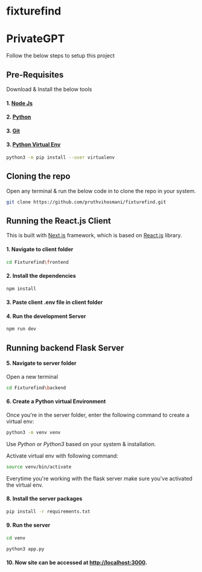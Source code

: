# fixturefind
# PrivateGPT

Follow the below steps to setup this project

## Pre-Requisites
Download & Install the below tools
#### 1. [Node Js](https://nodejs.org/en)
#### 2. [Python](https://www.python.org/downloads/)
#### 3. [Git](https://git-scm.com/downloads)
#### 3. [Python Virtual Env](https://pypi.org/project/virtualenv/)
```bash
python3 -m pip install --user virtualenv
```

## Cloning the repo
Open any terminal & run the below code in to clone the repo in your system.


```bash
git clone https://github.com/pruthvihosmani/fixturefind.git
```

## Running the React.js Client
This is built with [Next.js](https://nextjs.org/) framework, which is based on [React.js](https://https://react.dev/) library.

#### 1. Navigate to client folder
```bash
cd Fixturefind\frontend
```
#### 2. Install the dependencies
```bash
npm install
```

#### 3. Paste client .env file in client folder


#### 4. Run the development Server
```bash
npm run dev
```

## Running backend Flask Server

#### 5. Navigate to server folder
Open a new terminal

```bash
cd Fixturefind\backend
```


#### 6. Create a Python virtual Environment

Once you're in the server folder, enter the following command to create a virtual env:

```bash
python3 -m venv venv
```
Use *Python* or *Python3* based on your system & installation.

Activate virtual env with following command:
```bash
source venv/bin/activate
```

Everytime you're working with the flask server make sure you've activated the virtual env.


#### 8. Install the server packages
 
```bash
pip install -r requirements.txt
```

#### 9. Run the server
```bash
cd venv
```

```bash
python3 app.py
```

#### 10. Now site can be accessed at [http://localhost:3000](http://localhost:3000).
